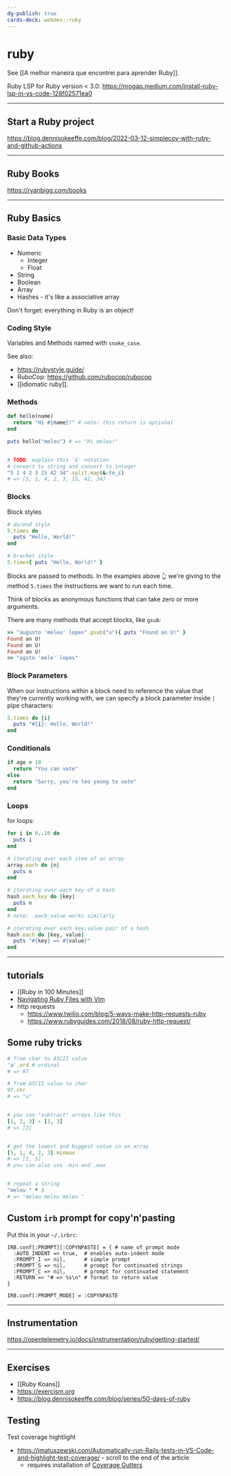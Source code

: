 ```yaml
---
dg-publish: true
cards-deck: webdev::ruby
---
```

# ruby

See [[A melhor maneira que encontrei para aprender Ruby]].

Ruby LSP for Ruby version < 3.0: <https://nrogap.medium.com/install-ruby-lsp-in-vs-code-128f02571ea0>


---


## Start a Ruby project

<https://blog.dennisokeeffe.com/blog/2022-03-12-simplecov-with-ruby-and-github-actions>


---

## Ruby Books

https://ryanbigg.com/books

---


## Ruby Basics

### Basic Data Types

- Numeric
    - Integer
    - Float
- String
- Boolean
- Array
- Hashes - it's like a associative array

Don't forget: everything in Ruby is an object!


### Coding Style

Variables and Methods named with `snake_case`.

See also:

- <https://rubystyle.guide/>
- RuboCop: <https://github.com/rubocop/rubocop>
-  [[idiomatic ruby]].


### Methods

```ruby
def hello(name)
  return "Hi #{name}!" # note: this return is optional
end

puts hello("meleu") # => "Hi meleu!"


# TODO: explain this '&' notation
# convert to string and convert to integer
"5 1 4 2 3 15 42 34".split.map(&:to_i)
# => [5, 1, 4, 2, 3, 15, 42, 34]
```


### Blocks

Block styles
```ruby
# do/end style
5.times do
  puts "Hello, World!"
end

# bracket style
5.times{ puts "Hello, World!" }
```

Blocks are passed to methods. In the examples above 👆 we're giving to the method `5.times` the instructions we want to run each time.

Think of blocks as anonymous functions that can take zero or more arguments.

There are many methods that accept blocks, like `gsub`:
```ruby
>> "augusto 'meleu' lopes".gsub("u"){ puts "Found an U!" }
Found an U!
Found an U!
Found an U!
=> "agsto 'mele' lopes"
```

### Block Parameters

When our instructions within a block need to reference the value that they're currently working with, we can specify a block parameter inside `|` pipe characters:

```ruby
5.times do |i|
  puts "#{i}: Hello, World!"
end
```
### Conditionals

```ruby
if age > 18
  return "You can vote"
else
  return "Sorry, you're too young to vote"
end
```


### Loops

for loops:
```ruby
for i in 0..10 do
  puts i
end

# iterating over each item of an array
array.each do |n|
  puts n
end

# iterating over each key of a hash
hash.each_key do |key|
  puts n
end
# note: .each_value works similarly

# iterating over each key,value pair of a hash
hash.each do |key, value|
  puts "#{key} => #{value}"
end
```


---

## tutorials

- [[Ruby in 100 Minutes]]
- [Navigating Ruby Files with Vim](https://thoughtbot.com/upcase/navigating-ruby-files-with-vim)
- http requests
    - https://www.twilio.com/blog/5-ways-make-http-requests-ruby
    - https://www.rubyguides.com/2018/08/ruby-http-request/


## Some ruby tricks

```ruby
# from char to ASCII value
'a'.ord # ordinal
# => 97

# from ASCII value to char
97.chr
# => "a"


# you can "subtract" arrays like this
[1, 2, 3] - [1, 3]
# => [2]


# get the lowest and biggest value in an array
[5, 1, 4, 2, 3].minmax
# => [1, 5]
# you can also use .min and .max


# repeat a string
"meleu " * 3
# => "meleu meleu meleu "
```


## Custom `irb` prompt for copy'n'pasting

Put this in your `~/.irbrc`:
```
IRB.conf[:PROMPT][:COPYNPASTE] = { # name of prompt mode
  :AUTO_INDENT => true,  # enables auto-indent mode
  :PROMPT_I => nil,      # simple prompt
  :PROMPT_S => nil,      # prompt for continuated strings
  :PROMPT_C => nil,      # prompt for continuated statement
  :RETURN => "# => %s\n" # format to return value
}

IRB.conf[:PROMPT_MODE] = :COPYNPASTE
```

---

## Instrumentation

<https://opentelemetry.io/docs/instrumentation/ruby/getting-started/>


---

## Exercises

- [[Ruby Koans]]
- <https://exercism.org>
- <https://blog.dennisokeeffe.com/blog/series/50-days-of-ruby>


## Testing

Test coverage hightlight

- <https://jmatuszewski.com/Automatically-run-Rails-tests-in-VS-Code-and-highlight-test-coverage/> - scroll to the end of the article
    - requires installation of [Coverage Gutters](https://marketplace.visualstudio.com/items?itemName=ryanluker.vscode-coverage-gutters)